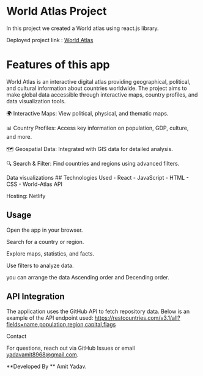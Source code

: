 # World Atlas Project

In this project we created a World atlas using react.js library.

Deployed project link : [World Atlas](https://worldtouramit.netlify.app/)

# Features of this app

World Atlas is an interactive digital atlas providing geographical, political, and cultural information about countries worldwide. The project aims to make global data accessible through interactive maps, country profiles, and data visualization tools.

🌍 Interactive Maps: View political, physical, and thematic maps.

📊 Country Profiles: Access key information on population, GDP, culture, and more.

🗺️ Geospatial Data: Integrated with GIS data for detailed analysis.

🔍 Search & Filter: Find countries and regions using advanced filters.

Data visualizations ## Technologies Used  -  React -  JavaScript -  HTML -  CSS -     World-Atlas API

Hosting: Netlify

## Usage
Open the app in your browser.

Search for a country or region.

Explore maps, statistics, and facts.

Use filters to analyze data.

you can arrange the data Ascending order and Decending order.

## API Integration

The application uses the GitHub API to fetch repository data. Below is an example of the API endpoint used:
https://restcountries.com/v3.1/all?fields=name,population,region,capital,flags

Contact

For questions, reach out via GitHub Issues or email yadavamit8968@gmail.com.


**Developed By ** 
Amit Yadav.

